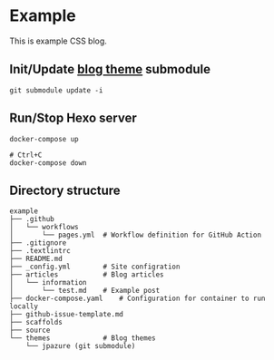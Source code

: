 # Example

This is example CSS blog.

## Init/Update [blog theme](https://github.com/jpazureid/hexo-theme-jpazure) submodule

```shell
git submodule update -i
```

## Run/Stop Hexo server

```shell
docker-compose up

# Ctrl+C
docker-compose down
```

## Directory structure

```
example
├── .github
│   └── workflows
│       └── pages.yml  # Workflow definition for GitHub Action
├── .gitignore
├── .textlintrc
├── README.md
├── _config.yml        # Site configration
├── articles           # Blog articles
│   └── information
│       └── test.md    # Example post
├── docker-compose.yaml    # Configuration for container to run locally
├── github-issue-template.md
├── scaffolds
├── source
└── themes             # Blog themes
    └── jpazure (git submodule)
```
